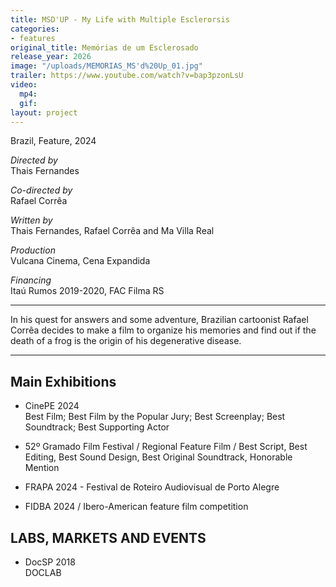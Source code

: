 ```yaml
---
title: MSD'UP - My Life with Multiple Esclerorsis
categories:
- features
original_title: Memórias de um Esclerosado
release_year: 2026
image: "/uploads/MEMORIAS_MS'd%20Up_01.jpg"
trailer: https://www.youtube.com/watch?v=bap3pzonLsU
video:
  mp4: 
  gif: 
layout: project
---
```


Brazil, Feature, 2024

*Directed by*\
Thais Fernandes

*Co-directed by*\
Rafael Corrêa

*Written by*\
Thais Fernandes, Rafael Corrêa and Ma Villa Real

*Production*\
Vulcana Cinema, Cena Expandida

*Financing*\
Itaú Rumos 2019-2020, FAC Filma RS

---

In his quest for answers and some adventure, Brazilian cartoonist Rafael Corrêa decides to make a film to organize his memories and find out if the death of a frog is the origin of his degenerative disease.

---

## Main Exhibitions

* CinePE 2024\
  Best Film; Best Film by the Popular Jury; Best Screenplay; Best Soundtrack; Best Supporting Actor

* 52º Gramado Film Festival / Regional Feature Film / Best Script, Best Editing, Best Sound Design, Best Original Soundtrack, Honorable Mention
* FRAPA 2024 - Festival de Roteiro Audiovisual de Porto Alegre
* FIDBA 2024 / Ibero-American feature film competition

## LABS, MARKETS AND EVENTS

* DocSP 2018\
  DOCLAB